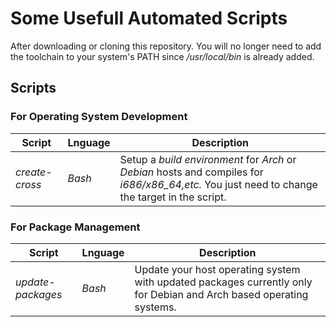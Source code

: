 # Some Usefull Automated Scripts
After downloading or cloning this repository. You will no longer need to add the toolchain to your system's PATH since */usr/local/bin* is already added.

## Scripts


### For Operating System Development
| Script | Lnguage | Description |
|--------|---------|-------------|
| *create-cross* | *Bash* | Setup a *build environment* for *Arch* or *Debian* hosts and compiles for *i686/x86_64,etc.* You just need to change the target in the script.

### For Package Management
| Script | Lnguage | Description |
|--------|---------|-------------|
| *update-packages* | *Bash* | Update your host operating system with updated packages currently only for Debian and Arch based operating systems.

